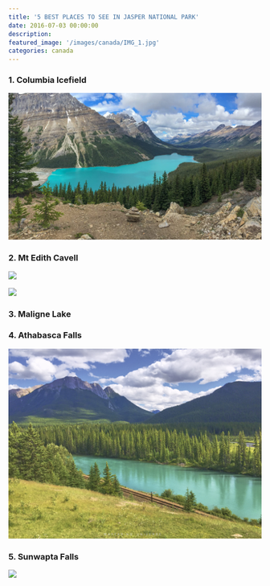 ```yaml
---
title: '5 BEST PLACES TO SEE IN JASPER NATIONAL PARK'
date: 2016-07-03 00:00:00
description:
featured_image: '/images/canada/IMG_1.jpg'
categories: canada
---
```




### 1. Columbia Icefield



![](/images/canada/peyto.jpg)

### 2. Mt Edith Cavell


![](/images/canada/f1182848.jpg)

![](/images/canada/f0848640.jpg)
### 3. Maligne Lake
### 4. Athabasca Falls

![](/images/canada/IMG_8278.jpg)
### 5. Sunwapta Falls

![](/images/canada/f1882432.jpg)










